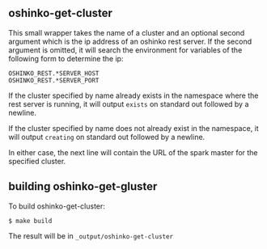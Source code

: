 ## oshinko-get-cluster

This small wrapper takes the name of a cluster and an optional
second argument which is the ip address of an oshinko rest server.
If the second argument is omitted, it will search the environment
for variables of the following form to determine the ip:

    OSHINKO_REST.*SERVER_HOST
    OSHINKO_REST.*SERVER_PORT

If the cluster specified by name already exists in the namespace where
the rest server is running, it will output `exists` on standard out
followed by a newline.

If the cluster specified by name does not already exist in the namespace,
it will output `creating` on standard out followed by a newline.

In either case, the next line will contain the URL of the spark master
for the specified cluster.


## building oshinko-get-gluster

To build oshinko-get-cluster:

    $ make build

The result will be in `_output/oshinko-get-cluster`
